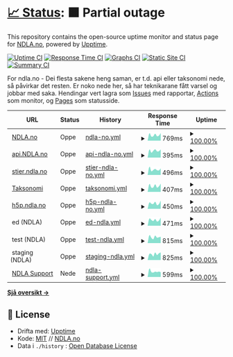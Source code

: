 # [📈 Status](https://status.ndla.no): <!--live status--> **🟧 Partial outage**

This repository contains the open-source uptime monitor and status page for [NDLA.no](https://ndla.no), powered by [Upptime](https://github.com/upptime/upptime).

[![Uptime CI](https://github.com/NDLANO/oppetid/workflows/Uptime%20CI/badge.svg)](https://github.com/NDLANO/oppetid/actions?query=workflow%3A%22Uptime+CI%22)
[![Response Time CI](https://github.com/NDLANO/oppetid/workflows/Response%20Time%20CI/badge.svg)](https://github.com/NDLANO/oppetid/actions?query=workflow%3A%22Response+Time+CI%22)
[![Graphs CI](https://github.com/NDLANO/oppetid/workflows/Graphs%20CI/badge.svg)](https://github.com/NDLANO/oppetid/actions?query=workflow%3A%22Graphs+CI%22)
[![Static Site CI](https://github.com/NDLANO/oppetid/workflows/Static%20Site%20CI/badge.svg)](https://github.com/NDLANO/oppetid/actions?query=workflow%3A%22Static+Site+CI%22)
[![Summary CI](https://github.com/NDLANO/oppetid/workflows/Summary%20CI/badge.svg)](https://github.com/NDLANO/oppetid/actions?query=workflow%3A%22Summary+CI%22)

For ndla.no - Dei flesta sakene heng saman, er t.d. api eller taksonomi nede, så påvirkar det resten. Er noko nede her, så har teknikarane fått varsel og jobbar med saka.
Hendingar vert lagra som [Issues](https://github.com/NDLANO/oppetid/issues) med rapportar, [Actions](https://github.com/NDLANO/oppetid/actions) som monitor, og [Pages](https://NDLANO.github.io/oppetid/) som statusside.

<!--start: status pages-->
<!-- This summary is generated by Upptime (https://github.com/upptime/upptime) -->
<!-- Do not edit this manually, your changes will be overwritten -->
<!-- prettier-ignore -->
| URL | Status | History | Response Time | Uptime |
| --- | ------ | ------- | ------------- | ------ |
| <img alt="" src="https://ndla.no/static/favicon-prod-32x32.png" height="13"> [NDLA.no](https://ndla.no) | Oppe | [ndla-no.yml](https://github.com/NDLANO/oppetid/commits/HEAD/history/ndla-no.yml) | <details><summary><img alt="Response time graph" src="./graphs/ndla-no/response-time-week.png" height="20"> 769ms</summary><br><a href="https://status.ndla.no/history/ndla-no"><img alt="Response time 817" src="https://img.shields.io/endpoint?url=https%3A%2F%2Fraw.githubusercontent.com%2FNDLANO%2Foppetid%2FHEAD%2Fapi%2Fndla-no%2Fresponse-time.json"></a><br><a href="https://status.ndla.no/history/ndla-no"><img alt="24-hour response time 1027" src="https://img.shields.io/endpoint?url=https%3A%2F%2Fraw.githubusercontent.com%2FNDLANO%2Foppetid%2FHEAD%2Fapi%2Fndla-no%2Fresponse-time-day.json"></a><br><a href="https://status.ndla.no/history/ndla-no"><img alt="7-day response time 769" src="https://img.shields.io/endpoint?url=https%3A%2F%2Fraw.githubusercontent.com%2FNDLANO%2Foppetid%2FHEAD%2Fapi%2Fndla-no%2Fresponse-time-week.json"></a><br><a href="https://status.ndla.no/history/ndla-no"><img alt="30-day response time 722" src="https://img.shields.io/endpoint?url=https%3A%2F%2Fraw.githubusercontent.com%2FNDLANO%2Foppetid%2FHEAD%2Fapi%2Fndla-no%2Fresponse-time-month.json"></a><br><a href="https://status.ndla.no/history/ndla-no"><img alt="1-year response time 827" src="https://img.shields.io/endpoint?url=https%3A%2F%2Fraw.githubusercontent.com%2FNDLANO%2Foppetid%2FHEAD%2Fapi%2Fndla-no%2Fresponse-time-year.json"></a></details> | <details><summary><a href="https://status.ndla.no/history/ndla-no">100.00%</a></summary><a href="https://status.ndla.no/history/ndla-no"><img alt="All-time uptime 100.00%" src="https://img.shields.io/endpoint?url=https%3A%2F%2Fraw.githubusercontent.com%2FNDLANO%2Foppetid%2FHEAD%2Fapi%2Fndla-no%2Fuptime.json"></a><br><a href="https://status.ndla.no/history/ndla-no"><img alt="24-hour uptime 100.00%" src="https://img.shields.io/endpoint?url=https%3A%2F%2Fraw.githubusercontent.com%2FNDLANO%2Foppetid%2FHEAD%2Fapi%2Fndla-no%2Fuptime-day.json"></a><br><a href="https://status.ndla.no/history/ndla-no"><img alt="7-day uptime 100.00%" src="https://img.shields.io/endpoint?url=https%3A%2F%2Fraw.githubusercontent.com%2FNDLANO%2Foppetid%2FHEAD%2Fapi%2Fndla-no%2Fuptime-week.json"></a><br><a href="https://status.ndla.no/history/ndla-no"><img alt="30-day uptime 100.00%" src="https://img.shields.io/endpoint?url=https%3A%2F%2Fraw.githubusercontent.com%2FNDLANO%2Foppetid%2FHEAD%2Fapi%2Fndla-no%2Fuptime-month.json"></a><br><a href="https://status.ndla.no/history/ndla-no"><img alt="1-year uptime 100.00%" src="https://img.shields.io/endpoint?url=https%3A%2F%2Fraw.githubusercontent.com%2FNDLANO%2Foppetid%2FHEAD%2Fapi%2Fndla-no%2Fuptime-year.json"></a></details>
| <img alt="" src="https://ndla.no/static/favicon-prod-32x32.png" height="13"> [api.NDLA.no](https://api.ndla.no) | Oppe | [api-ndla-no.yml](https://github.com/NDLANO/oppetid/commits/HEAD/history/api-ndla-no.yml) | <details><summary><img alt="Response time graph" src="./graphs/api-ndla-no/response-time-week.png" height="20"> 395ms</summary><br><a href="https://status.ndla.no/history/api-ndla-no"><img alt="Response time 444" src="https://img.shields.io/endpoint?url=https%3A%2F%2Fraw.githubusercontent.com%2FNDLANO%2Foppetid%2FHEAD%2Fapi%2Fapi-ndla-no%2Fresponse-time.json"></a><br><a href="https://status.ndla.no/history/api-ndla-no"><img alt="24-hour response time 462" src="https://img.shields.io/endpoint?url=https%3A%2F%2Fraw.githubusercontent.com%2FNDLANO%2Foppetid%2FHEAD%2Fapi%2Fapi-ndla-no%2Fresponse-time-day.json"></a><br><a href="https://status.ndla.no/history/api-ndla-no"><img alt="7-day response time 395" src="https://img.shields.io/endpoint?url=https%3A%2F%2Fraw.githubusercontent.com%2FNDLANO%2Foppetid%2FHEAD%2Fapi%2Fapi-ndla-no%2Fresponse-time-week.json"></a><br><a href="https://status.ndla.no/history/api-ndla-no"><img alt="30-day response time 416" src="https://img.shields.io/endpoint?url=https%3A%2F%2Fraw.githubusercontent.com%2FNDLANO%2Foppetid%2FHEAD%2Fapi%2Fapi-ndla-no%2Fresponse-time-month.json"></a><br><a href="https://status.ndla.no/history/api-ndla-no"><img alt="1-year response time 424" src="https://img.shields.io/endpoint?url=https%3A%2F%2Fraw.githubusercontent.com%2FNDLANO%2Foppetid%2FHEAD%2Fapi%2Fapi-ndla-no%2Fresponse-time-year.json"></a></details> | <details><summary><a href="https://status.ndla.no/history/api-ndla-no">100.00%</a></summary><a href="https://status.ndla.no/history/api-ndla-no"><img alt="All-time uptime 99.99%" src="https://img.shields.io/endpoint?url=https%3A%2F%2Fraw.githubusercontent.com%2FNDLANO%2Foppetid%2FHEAD%2Fapi%2Fapi-ndla-no%2Fuptime.json"></a><br><a href="https://status.ndla.no/history/api-ndla-no"><img alt="24-hour uptime 100.00%" src="https://img.shields.io/endpoint?url=https%3A%2F%2Fraw.githubusercontent.com%2FNDLANO%2Foppetid%2FHEAD%2Fapi%2Fapi-ndla-no%2Fuptime-day.json"></a><br><a href="https://status.ndla.no/history/api-ndla-no"><img alt="7-day uptime 100.00%" src="https://img.shields.io/endpoint?url=https%3A%2F%2Fraw.githubusercontent.com%2FNDLANO%2Foppetid%2FHEAD%2Fapi%2Fapi-ndla-no%2Fuptime-week.json"></a><br><a href="https://status.ndla.no/history/api-ndla-no"><img alt="30-day uptime 100.00%" src="https://img.shields.io/endpoint?url=https%3A%2F%2Fraw.githubusercontent.com%2FNDLANO%2Foppetid%2FHEAD%2Fapi%2Fapi-ndla-no%2Fuptime-month.json"></a><br><a href="https://status.ndla.no/history/api-ndla-no"><img alt="1-year uptime 100.00%" src="https://img.shields.io/endpoint?url=https%3A%2F%2Fraw.githubusercontent.com%2FNDLANO%2Foppetid%2FHEAD%2Fapi%2Fapi-ndla-no%2Fuptime-year.json"></a></details>
| <img alt="" src="https://ndla.no/static/favicon-prod-32x32.png" height="13"> [stier.ndla.no](https://stier.ndla.no) | Oppe | [stier-ndla-no.yml](https://github.com/NDLANO/oppetid/commits/HEAD/history/stier-ndla-no.yml) | <details><summary><img alt="Response time graph" src="./graphs/stier-ndla-no/response-time-week.png" height="20"> 496ms</summary><br><a href="https://status.ndla.no/history/stier-ndla-no"><img alt="Response time 498" src="https://img.shields.io/endpoint?url=https%3A%2F%2Fraw.githubusercontent.com%2FNDLANO%2Foppetid%2FHEAD%2Fapi%2Fstier-ndla-no%2Fresponse-time.json"></a><br><a href="https://status.ndla.no/history/stier-ndla-no"><img alt="24-hour response time 590" src="https://img.shields.io/endpoint?url=https%3A%2F%2Fraw.githubusercontent.com%2FNDLANO%2Foppetid%2FHEAD%2Fapi%2Fstier-ndla-no%2Fresponse-time-day.json"></a><br><a href="https://status.ndla.no/history/stier-ndla-no"><img alt="7-day response time 496" src="https://img.shields.io/endpoint?url=https%3A%2F%2Fraw.githubusercontent.com%2FNDLANO%2Foppetid%2FHEAD%2Fapi%2Fstier-ndla-no%2Fresponse-time-week.json"></a><br><a href="https://status.ndla.no/history/stier-ndla-no"><img alt="30-day response time 467" src="https://img.shields.io/endpoint?url=https%3A%2F%2Fraw.githubusercontent.com%2FNDLANO%2Foppetid%2FHEAD%2Fapi%2Fstier-ndla-no%2Fresponse-time-month.json"></a><br><a href="https://status.ndla.no/history/stier-ndla-no"><img alt="1-year response time 506" src="https://img.shields.io/endpoint?url=https%3A%2F%2Fraw.githubusercontent.com%2FNDLANO%2Foppetid%2FHEAD%2Fapi%2Fstier-ndla-no%2Fresponse-time-year.json"></a></details> | <details><summary><a href="https://status.ndla.no/history/stier-ndla-no">100.00%</a></summary><a href="https://status.ndla.no/history/stier-ndla-no"><img alt="All-time uptime 100.00%" src="https://img.shields.io/endpoint?url=https%3A%2F%2Fraw.githubusercontent.com%2FNDLANO%2Foppetid%2FHEAD%2Fapi%2Fstier-ndla-no%2Fuptime.json"></a><br><a href="https://status.ndla.no/history/stier-ndla-no"><img alt="24-hour uptime 100.00%" src="https://img.shields.io/endpoint?url=https%3A%2F%2Fraw.githubusercontent.com%2FNDLANO%2Foppetid%2FHEAD%2Fapi%2Fstier-ndla-no%2Fuptime-day.json"></a><br><a href="https://status.ndla.no/history/stier-ndla-no"><img alt="7-day uptime 100.00%" src="https://img.shields.io/endpoint?url=https%3A%2F%2Fraw.githubusercontent.com%2FNDLANO%2Foppetid%2FHEAD%2Fapi%2Fstier-ndla-no%2Fuptime-week.json"></a><br><a href="https://status.ndla.no/history/stier-ndla-no"><img alt="30-day uptime 100.00%" src="https://img.shields.io/endpoint?url=https%3A%2F%2Fraw.githubusercontent.com%2FNDLANO%2Foppetid%2FHEAD%2Fapi%2Fstier-ndla-no%2Fuptime-month.json"></a><br><a href="https://status.ndla.no/history/stier-ndla-no"><img alt="1-year uptime 99.99%" src="https://img.shields.io/endpoint?url=https%3A%2F%2Fraw.githubusercontent.com%2FNDLANO%2Foppetid%2FHEAD%2Fapi%2Fstier-ndla-no%2Fuptime-year.json"></a></details>
| <img alt="" src="https://ndla.no/static/favicon-prod-32x32.png" height="13"> [Taksonomi](https://api.ndla.no/taxonomy/api-docs) | Oppe | [taksonomi.yml](https://github.com/NDLANO/oppetid/commits/HEAD/history/taksonomi.yml) | <details><summary><img alt="Response time graph" src="./graphs/taksonomi/response-time-week.png" height="20"> 407ms</summary><br><a href="https://status.ndla.no/history/taksonomi"><img alt="Response time 642" src="https://img.shields.io/endpoint?url=https%3A%2F%2Fraw.githubusercontent.com%2FNDLANO%2Foppetid%2FHEAD%2Fapi%2Ftaksonomi%2Fresponse-time.json"></a><br><a href="https://status.ndla.no/history/taksonomi"><img alt="24-hour response time 560" src="https://img.shields.io/endpoint?url=https%3A%2F%2Fraw.githubusercontent.com%2FNDLANO%2Foppetid%2FHEAD%2Fapi%2Ftaksonomi%2Fresponse-time-day.json"></a><br><a href="https://status.ndla.no/history/taksonomi"><img alt="7-day response time 407" src="https://img.shields.io/endpoint?url=https%3A%2F%2Fraw.githubusercontent.com%2FNDLANO%2Foppetid%2FHEAD%2Fapi%2Ftaksonomi%2Fresponse-time-week.json"></a><br><a href="https://status.ndla.no/history/taksonomi"><img alt="30-day response time 360" src="https://img.shields.io/endpoint?url=https%3A%2F%2Fraw.githubusercontent.com%2FNDLANO%2Foppetid%2FHEAD%2Fapi%2Ftaksonomi%2Fresponse-time-month.json"></a><br><a href="https://status.ndla.no/history/taksonomi"><img alt="1-year response time 713" src="https://img.shields.io/endpoint?url=https%3A%2F%2Fraw.githubusercontent.com%2FNDLANO%2Foppetid%2FHEAD%2Fapi%2Ftaksonomi%2Fresponse-time-year.json"></a></details> | <details><summary><a href="https://status.ndla.no/history/taksonomi">100.00%</a></summary><a href="https://status.ndla.no/history/taksonomi"><img alt="All-time uptime 99.99%" src="https://img.shields.io/endpoint?url=https%3A%2F%2Fraw.githubusercontent.com%2FNDLANO%2Foppetid%2FHEAD%2Fapi%2Ftaksonomi%2Fuptime.json"></a><br><a href="https://status.ndla.no/history/taksonomi"><img alt="24-hour uptime 100.00%" src="https://img.shields.io/endpoint?url=https%3A%2F%2Fraw.githubusercontent.com%2FNDLANO%2Foppetid%2FHEAD%2Fapi%2Ftaksonomi%2Fuptime-day.json"></a><br><a href="https://status.ndla.no/history/taksonomi"><img alt="7-day uptime 100.00%" src="https://img.shields.io/endpoint?url=https%3A%2F%2Fraw.githubusercontent.com%2FNDLANO%2Foppetid%2FHEAD%2Fapi%2Ftaksonomi%2Fuptime-week.json"></a><br><a href="https://status.ndla.no/history/taksonomi"><img alt="30-day uptime 100.00%" src="https://img.shields.io/endpoint?url=https%3A%2F%2Fraw.githubusercontent.com%2FNDLANO%2Foppetid%2FHEAD%2Fapi%2Ftaksonomi%2Fuptime-month.json"></a><br><a href="https://status.ndla.no/history/taksonomi"><img alt="1-year uptime 100.00%" src="https://img.shields.io/endpoint?url=https%3A%2F%2Fraw.githubusercontent.com%2FNDLANO%2Foppetid%2FHEAD%2Fapi%2Ftaksonomi%2Fuptime-year.json"></a></details>
| <img alt="" src="https://h5p.org/sites/all/themes/professional_themec/favicon.ico" height="13"> [h5p.ndla.no](https://ca.h5p.ndla.no/h5p) | Oppe | [h5p-ndla-no.yml](https://github.com/NDLANO/oppetid/commits/HEAD/history/h5p-ndla-no.yml) | <details><summary><img alt="Response time graph" src="./graphs/h5p-ndla-no/response-time-week.png" height="20"> 450ms</summary><br><a href="https://status.ndla.no/history/h5p-ndla-no"><img alt="Response time 501" src="https://img.shields.io/endpoint?url=https%3A%2F%2Fraw.githubusercontent.com%2FNDLANO%2Foppetid%2FHEAD%2Fapi%2Fh5p-ndla-no%2Fresponse-time.json"></a><br><a href="https://status.ndla.no/history/h5p-ndla-no"><img alt="24-hour response time 647" src="https://img.shields.io/endpoint?url=https%3A%2F%2Fraw.githubusercontent.com%2FNDLANO%2Foppetid%2FHEAD%2Fapi%2Fh5p-ndla-no%2Fresponse-time-day.json"></a><br><a href="https://status.ndla.no/history/h5p-ndla-no"><img alt="7-day response time 450" src="https://img.shields.io/endpoint?url=https%3A%2F%2Fraw.githubusercontent.com%2FNDLANO%2Foppetid%2FHEAD%2Fapi%2Fh5p-ndla-no%2Fresponse-time-week.json"></a><br><a href="https://status.ndla.no/history/h5p-ndla-no"><img alt="30-day response time 407" src="https://img.shields.io/endpoint?url=https%3A%2F%2Fraw.githubusercontent.com%2FNDLANO%2Foppetid%2FHEAD%2Fapi%2Fh5p-ndla-no%2Fresponse-time-month.json"></a><br><a href="https://status.ndla.no/history/h5p-ndla-no"><img alt="1-year response time 498" src="https://img.shields.io/endpoint?url=https%3A%2F%2Fraw.githubusercontent.com%2FNDLANO%2Foppetid%2FHEAD%2Fapi%2Fh5p-ndla-no%2Fresponse-time-year.json"></a></details> | <details><summary><a href="https://status.ndla.no/history/h5p-ndla-no">100.00%</a></summary><a href="https://status.ndla.no/history/h5p-ndla-no"><img alt="All-time uptime 99.99%" src="https://img.shields.io/endpoint?url=https%3A%2F%2Fraw.githubusercontent.com%2FNDLANO%2Foppetid%2FHEAD%2Fapi%2Fh5p-ndla-no%2Fuptime.json"></a><br><a href="https://status.ndla.no/history/h5p-ndla-no"><img alt="24-hour uptime 100.00%" src="https://img.shields.io/endpoint?url=https%3A%2F%2Fraw.githubusercontent.com%2FNDLANO%2Foppetid%2FHEAD%2Fapi%2Fh5p-ndla-no%2Fuptime-day.json"></a><br><a href="https://status.ndla.no/history/h5p-ndla-no"><img alt="7-day uptime 100.00%" src="https://img.shields.io/endpoint?url=https%3A%2F%2Fraw.githubusercontent.com%2FNDLANO%2Foppetid%2FHEAD%2Fapi%2Fh5p-ndla-no%2Fuptime-week.json"></a><br><a href="https://status.ndla.no/history/h5p-ndla-no"><img alt="30-day uptime 100.00%" src="https://img.shields.io/endpoint?url=https%3A%2F%2Fraw.githubusercontent.com%2FNDLANO%2Foppetid%2FHEAD%2Fapi%2Fh5p-ndla-no%2Fuptime-month.json"></a><br><a href="https://status.ndla.no/history/h5p-ndla-no"><img alt="1-year uptime 99.98%" src="https://img.shields.io/endpoint?url=https%3A%2F%2Fraw.githubusercontent.com%2FNDLANO%2Foppetid%2FHEAD%2Fapi%2Fh5p-ndla-no%2Fuptime-year.json"></a></details>
| <img alt="" src="https://ndla.no/static/favicon-prod-32x32.png" height="13"> ed (NDLA) | Oppe | [ed-ndla.yml](https://github.com/NDLANO/oppetid/commits/HEAD/history/ed-ndla.yml) | <details><summary><img alt="Response time graph" src="./graphs/ed-ndla/response-time-week.png" height="20"> 471ms</summary><br><a href="https://status.ndla.no/history/ed-ndla"><img alt="Response time 498" src="https://img.shields.io/endpoint?url=https%3A%2F%2Fraw.githubusercontent.com%2FNDLANO%2Foppetid%2FHEAD%2Fapi%2Fed-ndla%2Fresponse-time.json"></a><br><a href="https://status.ndla.no/history/ed-ndla"><img alt="24-hour response time 634" src="https://img.shields.io/endpoint?url=https%3A%2F%2Fraw.githubusercontent.com%2FNDLANO%2Foppetid%2FHEAD%2Fapi%2Fed-ndla%2Fresponse-time-day.json"></a><br><a href="https://status.ndla.no/history/ed-ndla"><img alt="7-day response time 471" src="https://img.shields.io/endpoint?url=https%3A%2F%2Fraw.githubusercontent.com%2FNDLANO%2Foppetid%2FHEAD%2Fapi%2Fed-ndla%2Fresponse-time-week.json"></a><br><a href="https://status.ndla.no/history/ed-ndla"><img alt="30-day response time 415" src="https://img.shields.io/endpoint?url=https%3A%2F%2Fraw.githubusercontent.com%2FNDLANO%2Foppetid%2FHEAD%2Fapi%2Fed-ndla%2Fresponse-time-month.json"></a><br><a href="https://status.ndla.no/history/ed-ndla"><img alt="1-year response time 497" src="https://img.shields.io/endpoint?url=https%3A%2F%2Fraw.githubusercontent.com%2FNDLANO%2Foppetid%2FHEAD%2Fapi%2Fed-ndla%2Fresponse-time-year.json"></a></details> | <details><summary><a href="https://status.ndla.no/history/ed-ndla">100.00%</a></summary><a href="https://status.ndla.no/history/ed-ndla"><img alt="All-time uptime 99.75%" src="https://img.shields.io/endpoint?url=https%3A%2F%2Fraw.githubusercontent.com%2FNDLANO%2Foppetid%2FHEAD%2Fapi%2Fed-ndla%2Fuptime.json"></a><br><a href="https://status.ndla.no/history/ed-ndla"><img alt="24-hour uptime 100.00%" src="https://img.shields.io/endpoint?url=https%3A%2F%2Fraw.githubusercontent.com%2FNDLANO%2Foppetid%2FHEAD%2Fapi%2Fed-ndla%2Fuptime-day.json"></a><br><a href="https://status.ndla.no/history/ed-ndla"><img alt="7-day uptime 100.00%" src="https://img.shields.io/endpoint?url=https%3A%2F%2Fraw.githubusercontent.com%2FNDLANO%2Foppetid%2FHEAD%2Fapi%2Fed-ndla%2Fuptime-week.json"></a><br><a href="https://status.ndla.no/history/ed-ndla"><img alt="30-day uptime 100.00%" src="https://img.shields.io/endpoint?url=https%3A%2F%2Fraw.githubusercontent.com%2FNDLANO%2Foppetid%2FHEAD%2Fapi%2Fed-ndla%2Fuptime-month.json"></a><br><a href="https://status.ndla.no/history/ed-ndla"><img alt="1-year uptime 99.22%" src="https://img.shields.io/endpoint?url=https%3A%2F%2Fraw.githubusercontent.com%2FNDLANO%2Foppetid%2FHEAD%2Fapi%2Fed-ndla%2Fuptime-year.json"></a></details>
| <img alt="" src="https://ndla.no/static/favicon-prod-32x32.png" height="13"> test (NDLA) | Oppe | [test-ndla.yml](https://github.com/NDLANO/oppetid/commits/HEAD/history/test-ndla.yml) | <details><summary><img alt="Response time graph" src="./graphs/test-ndla/response-time-week.png" height="20"> 815ms</summary><br><a href="https://status.ndla.no/history/test-ndla"><img alt="Response time 950" src="https://img.shields.io/endpoint?url=https%3A%2F%2Fraw.githubusercontent.com%2FNDLANO%2Foppetid%2FHEAD%2Fapi%2Ftest-ndla%2Fresponse-time.json"></a><br><a href="https://status.ndla.no/history/test-ndla"><img alt="24-hour response time 870" src="https://img.shields.io/endpoint?url=https%3A%2F%2Fraw.githubusercontent.com%2FNDLANO%2Foppetid%2FHEAD%2Fapi%2Ftest-ndla%2Fresponse-time-day.json"></a><br><a href="https://status.ndla.no/history/test-ndla"><img alt="7-day response time 815" src="https://img.shields.io/endpoint?url=https%3A%2F%2Fraw.githubusercontent.com%2FNDLANO%2Foppetid%2FHEAD%2Fapi%2Ftest-ndla%2Fresponse-time-week.json"></a><br><a href="https://status.ndla.no/history/test-ndla"><img alt="30-day response time 762" src="https://img.shields.io/endpoint?url=https%3A%2F%2Fraw.githubusercontent.com%2FNDLANO%2Foppetid%2FHEAD%2Fapi%2Ftest-ndla%2Fresponse-time-month.json"></a><br><a href="https://status.ndla.no/history/test-ndla"><img alt="1-year response time 897" src="https://img.shields.io/endpoint?url=https%3A%2F%2Fraw.githubusercontent.com%2FNDLANO%2Foppetid%2FHEAD%2Fapi%2Ftest-ndla%2Fresponse-time-year.json"></a></details> | <details><summary><a href="https://status.ndla.no/history/test-ndla">100.00%</a></summary><a href="https://status.ndla.no/history/test-ndla"><img alt="All-time uptime 99.99%" src="https://img.shields.io/endpoint?url=https%3A%2F%2Fraw.githubusercontent.com%2FNDLANO%2Foppetid%2FHEAD%2Fapi%2Ftest-ndla%2Fuptime.json"></a><br><a href="https://status.ndla.no/history/test-ndla"><img alt="24-hour uptime 100.00%" src="https://img.shields.io/endpoint?url=https%3A%2F%2Fraw.githubusercontent.com%2FNDLANO%2Foppetid%2FHEAD%2Fapi%2Ftest-ndla%2Fuptime-day.json"></a><br><a href="https://status.ndla.no/history/test-ndla"><img alt="7-day uptime 100.00%" src="https://img.shields.io/endpoint?url=https%3A%2F%2Fraw.githubusercontent.com%2FNDLANO%2Foppetid%2FHEAD%2Fapi%2Ftest-ndla%2Fuptime-week.json"></a><br><a href="https://status.ndla.no/history/test-ndla"><img alt="30-day uptime 100.00%" src="https://img.shields.io/endpoint?url=https%3A%2F%2Fraw.githubusercontent.com%2FNDLANO%2Foppetid%2FHEAD%2Fapi%2Ftest-ndla%2Fuptime-month.json"></a><br><a href="https://status.ndla.no/history/test-ndla"><img alt="1-year uptime 100.00%" src="https://img.shields.io/endpoint?url=https%3A%2F%2Fraw.githubusercontent.com%2FNDLANO%2Foppetid%2FHEAD%2Fapi%2Ftest-ndla%2Fuptime-year.json"></a></details>
| <img alt="" src="https://ndla.no/static/favicon-prod-32x32.png" height="13"> staging (NDLA) | Oppe | [staging-ndla.yml](https://github.com/NDLANO/oppetid/commits/HEAD/history/staging-ndla.yml) | <details><summary><img alt="Response time graph" src="./graphs/staging-ndla/response-time-week.png" height="20"> 825ms</summary><br><a href="https://status.ndla.no/history/staging-ndla"><img alt="Response time 906" src="https://img.shields.io/endpoint?url=https%3A%2F%2Fraw.githubusercontent.com%2FNDLANO%2Foppetid%2FHEAD%2Fapi%2Fstaging-ndla%2Fresponse-time.json"></a><br><a href="https://status.ndla.no/history/staging-ndla"><img alt="24-hour response time 1032" src="https://img.shields.io/endpoint?url=https%3A%2F%2Fraw.githubusercontent.com%2FNDLANO%2Foppetid%2FHEAD%2Fapi%2Fstaging-ndla%2Fresponse-time-day.json"></a><br><a href="https://status.ndla.no/history/staging-ndla"><img alt="7-day response time 825" src="https://img.shields.io/endpoint?url=https%3A%2F%2Fraw.githubusercontent.com%2FNDLANO%2Foppetid%2FHEAD%2Fapi%2Fstaging-ndla%2Fresponse-time-week.json"></a><br><a href="https://status.ndla.no/history/staging-ndla"><img alt="30-day response time 809" src="https://img.shields.io/endpoint?url=https%3A%2F%2Fraw.githubusercontent.com%2FNDLANO%2Foppetid%2FHEAD%2Fapi%2Fstaging-ndla%2Fresponse-time-month.json"></a><br><a href="https://status.ndla.no/history/staging-ndla"><img alt="1-year response time 876" src="https://img.shields.io/endpoint?url=https%3A%2F%2Fraw.githubusercontent.com%2FNDLANO%2Foppetid%2FHEAD%2Fapi%2Fstaging-ndla%2Fresponse-time-year.json"></a></details> | <details><summary><a href="https://status.ndla.no/history/staging-ndla">100.00%</a></summary><a href="https://status.ndla.no/history/staging-ndla"><img alt="All-time uptime 100.00%" src="https://img.shields.io/endpoint?url=https%3A%2F%2Fraw.githubusercontent.com%2FNDLANO%2Foppetid%2FHEAD%2Fapi%2Fstaging-ndla%2Fuptime.json"></a><br><a href="https://status.ndla.no/history/staging-ndla"><img alt="24-hour uptime 100.00%" src="https://img.shields.io/endpoint?url=https%3A%2F%2Fraw.githubusercontent.com%2FNDLANO%2Foppetid%2FHEAD%2Fapi%2Fstaging-ndla%2Fuptime-day.json"></a><br><a href="https://status.ndla.no/history/staging-ndla"><img alt="7-day uptime 100.00%" src="https://img.shields.io/endpoint?url=https%3A%2F%2Fraw.githubusercontent.com%2FNDLANO%2Foppetid%2FHEAD%2Fapi%2Fstaging-ndla%2Fuptime-week.json"></a><br><a href="https://status.ndla.no/history/staging-ndla"><img alt="30-day uptime 100.00%" src="https://img.shields.io/endpoint?url=https%3A%2F%2Fraw.githubusercontent.com%2FNDLANO%2Foppetid%2FHEAD%2Fapi%2Fstaging-ndla%2Fuptime-month.json"></a><br><a href="https://status.ndla.no/history/staging-ndla"><img alt="1-year uptime 100.00%" src="https://img.shields.io/endpoint?url=https%3A%2F%2Fraw.githubusercontent.com%2FNDLANO%2Foppetid%2FHEAD%2Fapi%2Fstaging-ndla%2Fuptime-year.json"></a></details>
| <img alt="" src="https://ndla.no/static/favicon-prod-32x32.png" height="13"> [NDLA Support](https://support.ndla.no/) | Nede | [ndla-support.yml](https://github.com/NDLANO/oppetid/commits/HEAD/history/ndla-support.yml) | <details><summary><img alt="Response time graph" src="./graphs/ndla-support/response-time-week.png" height="20"> 599ms</summary><br><a href="https://status.ndla.no/history/ndla-support"><img alt="Response time 551" src="https://img.shields.io/endpoint?url=https%3A%2F%2Fraw.githubusercontent.com%2FNDLANO%2Foppetid%2FHEAD%2Fapi%2Fndla-support%2Fresponse-time.json"></a><br><a href="https://status.ndla.no/history/ndla-support"><img alt="24-hour response time 633" src="https://img.shields.io/endpoint?url=https%3A%2F%2Fraw.githubusercontent.com%2FNDLANO%2Foppetid%2FHEAD%2Fapi%2Fndla-support%2Fresponse-time-day.json"></a><br><a href="https://status.ndla.no/history/ndla-support"><img alt="7-day response time 599" src="https://img.shields.io/endpoint?url=https%3A%2F%2Fraw.githubusercontent.com%2FNDLANO%2Foppetid%2FHEAD%2Fapi%2Fndla-support%2Fresponse-time-week.json"></a><br><a href="https://status.ndla.no/history/ndla-support"><img alt="30-day response time 575" src="https://img.shields.io/endpoint?url=https%3A%2F%2Fraw.githubusercontent.com%2FNDLANO%2Foppetid%2FHEAD%2Fapi%2Fndla-support%2Fresponse-time-month.json"></a><br><a href="https://status.ndla.no/history/ndla-support"><img alt="1-year response time 540" src="https://img.shields.io/endpoint?url=https%3A%2F%2Fraw.githubusercontent.com%2FNDLANO%2Foppetid%2FHEAD%2Fapi%2Fndla-support%2Fresponse-time-year.json"></a></details> | <details><summary><a href="https://status.ndla.no/history/ndla-support">100.00%</a></summary><a href="https://status.ndla.no/history/ndla-support"><img alt="All-time uptime 99.99%" src="https://img.shields.io/endpoint?url=https%3A%2F%2Fraw.githubusercontent.com%2FNDLANO%2Foppetid%2FHEAD%2Fapi%2Fndla-support%2Fuptime.json"></a><br><a href="https://status.ndla.no/history/ndla-support"><img alt="24-hour uptime 99.98%" src="https://img.shields.io/endpoint?url=https%3A%2F%2Fraw.githubusercontent.com%2FNDLANO%2Foppetid%2FHEAD%2Fapi%2Fndla-support%2Fuptime-day.json"></a><br><a href="https://status.ndla.no/history/ndla-support"><img alt="7-day uptime 100.00%" src="https://img.shields.io/endpoint?url=https%3A%2F%2Fraw.githubusercontent.com%2FNDLANO%2Foppetid%2FHEAD%2Fapi%2Fndla-support%2Fuptime-week.json"></a><br><a href="https://status.ndla.no/history/ndla-support"><img alt="30-day uptime 100.00%" src="https://img.shields.io/endpoint?url=https%3A%2F%2Fraw.githubusercontent.com%2FNDLANO%2Foppetid%2FHEAD%2Fapi%2Fndla-support%2Fuptime-month.json"></a><br><a href="https://status.ndla.no/history/ndla-support"><img alt="1-year uptime 99.99%" src="https://img.shields.io/endpoint?url=https%3A%2F%2Fraw.githubusercontent.com%2FNDLANO%2Foppetid%2FHEAD%2Fapi%2Fndla-support%2Fuptime-year.json"></a></details>

<!--end: status pages-->

[**Sjå oversikt →**](https://status.ndla.no/)

## 📄 License

- Drifta med: [Upptime](https://github.com/upptime/upptime)
- Kode: [MIT](./LICENSE) // [NDLA.no](https://github.com/NDLANO)
- Data i `./history` : [Open Database License](https://opendatacommons.org/licenses/odbl/1-0/)
